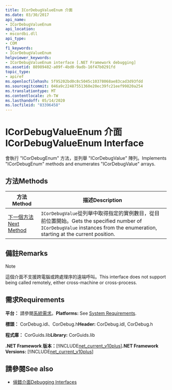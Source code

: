 ```yaml
---
title: ICorDebugValueEnum 介面
ms.date: 03/30/2017
api_name:
- ICorDebugValueEnum
api_location:
- mscordbi.dll
api_type:
- COM
f1_keywords:
- ICorDebugValueEnum
helpviewer_keywords:
- ICorDebugValueEnum interface [.NET Framework debugging]
ms.assetid: 88989482-a09f-4bd0-9adb-16f47b0291fd
topic_type:
- apiref
ms.openlocfilehash: 5f95202bd0c8c5045c10378068ae83cad3d93fdd
ms.sourcegitcommit: 046a9c22487551360e20ec39fc21eef99820a254
ms.translationtype: MT
ms.contentlocale: zh-TW
ms.lasthandoff: 05/14/2020
ms.locfileid: "83396458"
---
```

# <a name="icordebugvalueenum-interface"></a><span data-ttu-id="31b06-102">ICorDebugValueEnum 介面</span><span class="sxs-lookup"><span data-stu-id="31b06-102">ICorDebugValueEnum Interface</span></span>
<span data-ttu-id="31b06-103">會執行 "ICorDebugEnum" 方法，並列舉 "ICorDebugValue" 陣列。</span><span class="sxs-lookup"><span data-stu-id="31b06-103">Implements "ICorDebugEnum" methods and enumerates "ICorDebugValue" arrays.</span></span>  
  
## <a name="methods"></a><span data-ttu-id="31b06-104">方法</span><span class="sxs-lookup"><span data-stu-id="31b06-104">Methods</span></span>  
  
|<span data-ttu-id="31b06-105">方法</span><span class="sxs-lookup"><span data-stu-id="31b06-105">Method</span></span>|<span data-ttu-id="31b06-106">描述</span><span class="sxs-lookup"><span data-stu-id="31b06-106">Description</span></span>|  
|------------|-----------------|  
|[<span data-ttu-id="31b06-107">下一個方法</span><span class="sxs-lookup"><span data-stu-id="31b06-107">Next Method</span></span>](icordebugvalueenum-next-method.md)|<span data-ttu-id="31b06-108">`ICorDebugValue`從列舉中取得指定的實例數目，從目前位置開始。</span><span class="sxs-lookup"><span data-stu-id="31b06-108">Gets the specified number of `ICorDebugValue` instances from the enumeration, starting at the current position.</span></span>|  
  
## <a name="remarks"></a><span data-ttu-id="31b06-109">備註</span><span class="sxs-lookup"><span data-stu-id="31b06-109">Remarks</span></span>  
  
> [!NOTE]
> <span data-ttu-id="31b06-110">這個介面不支援跨電腦或跨處理序的遠端呼叫。</span><span class="sxs-lookup"><span data-stu-id="31b06-110">This interface does not support being called remotely, either cross-machine or cross-process.</span></span>  
  
## <a name="requirements"></a><span data-ttu-id="31b06-111">需求</span><span class="sxs-lookup"><span data-stu-id="31b06-111">Requirements</span></span>  
 <span data-ttu-id="31b06-112">**平台：** 請參閱[系統需求](../../get-started/system-requirements.md)。</span><span class="sxs-lookup"><span data-stu-id="31b06-112">**Platforms:** See [System Requirements](../../get-started/system-requirements.md).</span></span>  
  
 <span data-ttu-id="31b06-113">**標頭：** CorDebug.idl、CorDebug.h</span><span class="sxs-lookup"><span data-stu-id="31b06-113">**Header:** CorDebug.idl, CorDebug.h</span></span>  
  
 <span data-ttu-id="31b06-114">**程式庫：** CorGuids.lib</span><span class="sxs-lookup"><span data-stu-id="31b06-114">**Library:** CorGuids.lib</span></span>  
  
 <span data-ttu-id="31b06-115">**.NET Framework 版本：**[!INCLUDE[net_current_v10plus](../../../../includes/net-current-v10plus-md.md)]</span><span class="sxs-lookup"><span data-stu-id="31b06-115">**.NET Framework Versions:** [!INCLUDE[net_current_v10plus](../../../../includes/net-current-v10plus-md.md)]</span></span>  
  
## <a name="see-also"></a><span data-ttu-id="31b06-116">請參閱</span><span class="sxs-lookup"><span data-stu-id="31b06-116">See also</span></span>

- [<span data-ttu-id="31b06-117">偵錯介面</span><span class="sxs-lookup"><span data-stu-id="31b06-117">Debugging Interfaces</span></span>](debugging-interfaces.md)
